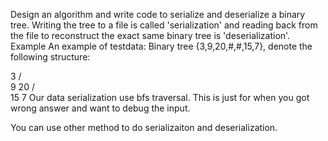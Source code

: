 Design an algorithm and write code to serialize and deserialize a binary tree. Writing the tree to a file is called 'serialization' and reading back from the file to reconstruct the exact same binary tree is 'deserialization'.
Example
An example of testdata: Binary tree {3,9,20,#,#,15,7}, denote the following structure:

  3
 / \
9  20
  /  \
 15   7
Our data serialization use bfs traversal. This is just for when you got wrong answer and want to debug the input.

You can use other method to do serializaiton and deserialization.

